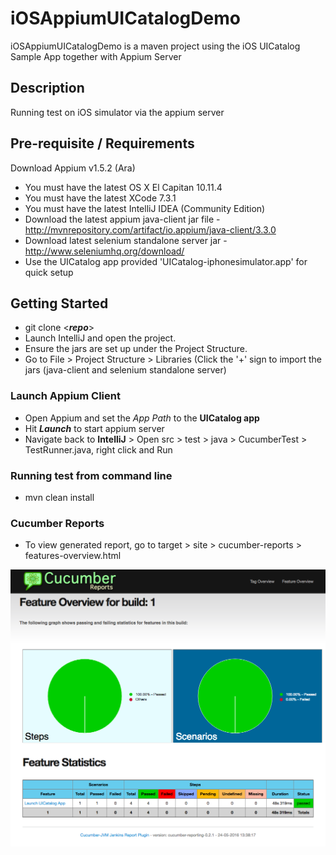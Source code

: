 # iOSAppiumUICatalogDemo
iOSAppiumUICatalogDemo is a maven project using the iOS UICatalog Sample App together with Appium Server

## Description
Running test on iOS simulator via the appium server

## Pre-requisite / Requirements
Download Appium v1.5.2 (Ara)

* You must have the latest OS X El Capitan 10.11.4
* You must have the latest XCode 7.3.1
* You must have the latest IntelliJ IDEA (Community Edition)
* Download the latest appium java-client jar file - http://mvnrepository.com/artifact/io.appium/java-client/3.3.0
* Download latest selenium standalone server jar - http://www.seleniumhq.org/download/
* Use the UICatalog app provided 'UICatalog-iphonesimulator.app' for quick setup

## Getting Started
* git clone <**_repo_**>
* Launch IntelliJ and open the project.
* Ensure the jars are set up under the Project Structure.
* Go to File > Project Structure > Libraries (Click the '+' sign to import the jars (java-client and selenium standalone server)

### Launch Appium Client
* Open Appium and set the _App Path_ to the **UICatalog app**
* Hit **_Launch_** to start appium server
* Navigate back to **IntelliJ** > Open src > test > java > CucumberTest > TestRunner.java, right click and Run

### Running test from command line
* mvn clean install

### Cucumber Reports
* To view generated report, go to target > site > cucumber-reports > features-overview.html

![Alt text](https://github.com/giozom/iOSAppiumUICatalogDemo/blob/master/CucumberHTMLReport.png "Cucumber HTML Report")





